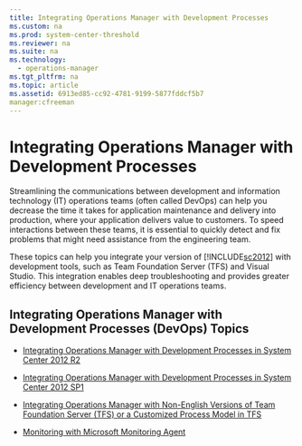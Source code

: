```yaml
---
title: Integrating Operations Manager with Development Processes
ms.custom: na
ms.prod: system-center-threshold
ms.reviewer: na
ms.suite: na
ms.technology: 
  - operations-manager
ms.tgt_pltfrm: na
ms.topic: article
ms.assetid: 6913ed85-cc92-4781-9199-5877fddcf5b7
manager:cfreeman
---
```

# Integrating Operations Manager with Development Processes
Streamlining the communications between development and information technology \(IT\) operations teams \(often called DevOps\) can help you decrease the time it takes for application maintenance and delivery into production, where your application delivers value to customers. To speed interactions between these teams, it is essential to quickly detect and fix problems that might need assistance from the engineering team.  
  
These topics can help you integrate your version of [!INCLUDE[sc2012](../../om/manage//sc2012_md.md)] with development tools, such as Team Foundation Server \(TFS\) and Visual Studio. This integration enables deep troubleshooting and provides greater efficiency between development and IT operations teams.  
  
## Integrating Operations Manager with Development Processes \(DevOps\) Topics  
  
-   [Integrating Operations Manager with Development Processes in System Center 2012 R2](../../om/manage/Integrating-Operations-Manager-with-Development-Processes-in-System-Center-2012-R2.md)  
  
-   [Integrating Operations Manager with Development Processes in System Center 2012 SP1](../../om/manage/Integrating-Operations-Manager-with-Development-Processes-in-System-Center-2012-SP1.md)  
  
-   [Integrating Operations Manager with Non-English Versions of Team Foundation Server &#40;TFS&#41; or a Customized Process Model in TFS](../../om/manage/Integrating-Operations-Manager-with-Non-English-Versions-of-Team-Foundation-Server--TFS--or-a-Customized-Process-Model-in-TFS.md)  
  
-   [Monitoring with Microsoft Monitoring Agent](../../om/manage/Monitoring-with-Microsoft-Monitoring-Agent.md)  
  
